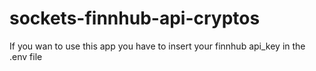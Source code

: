 # sockets-finnhub-api-cryptos

If you wan to use this app you have to insert your finnhub api_key in the .env file
